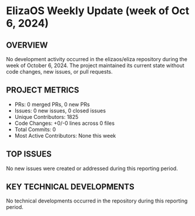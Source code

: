 # ElizaOS Weekly Update (week of Oct 6, 2024)

## OVERVIEW
No development activity occurred in the elizaos/eliza repository during the week of October 6, 2024. The project maintained its current state without code changes, new issues, or pull requests.

## PROJECT METRICS
- PRs: 0 merged PRs, 0 new PRs
- Issues: 0 new issues, 0 closed issues
- Unique Contributors: 1825
- Code Changes: +0/-0 lines across 0 files
- Total Commits: 0
- Most Active Contributors: None this week

## TOP ISSUES
No new issues were created or addressed during this reporting period.

## KEY TECHNICAL DEVELOPMENTS
No technical developments occurred in the repository during this reporting period.